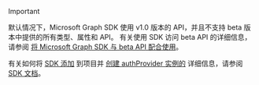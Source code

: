 <!-- markdownlint-disable MD041-->

> [!IMPORTANT]
> 默认情况下，Microsoft Graph SDK 使用 v1.0 版本的 API，并且不支持 beta 版本中提供的所有类型、属性和 API。 有关使用 SDK 访问 beta API 的详细信息，请参阅 [将 Microsoft Graph SDK 与 beta API 配合使用](/graph/sdks/use-beta)。
>
> 有关如何将 [SDK 添加](/graph/sdks/sdk-installation) 到项目并 [创建 authProvider 实例的](/graph/sdks/choose-authentication-providers) 详细信息，请参阅 [SDK 文档](/graph/sdks/sdks-overview)。
